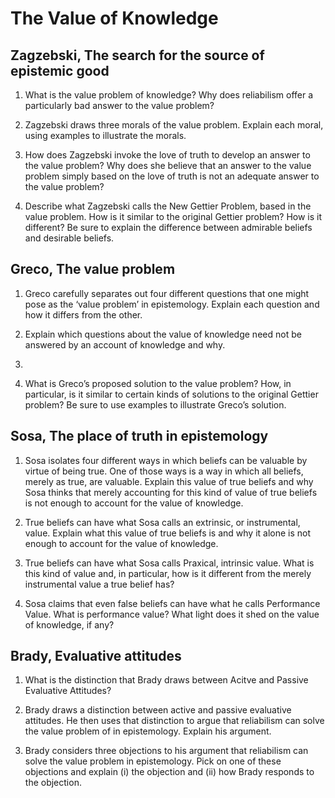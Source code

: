The Value of Knowledge
====================== 

Zagzebski, The search for the source of epistemic good
-------------------------------------------------------
1.  What is the value problem of knowledge? Why does reliabilism offer a particularly bad answer to the value problem?

2.  Zagzebski draws three morals of the value problem. Explain each moral, using examples to illustrate the morals.

3.  How does Zagzebski invoke the love of truth to develop an answer to the value problem? Why does she believe that an answer to the value problem simply based on the love of truth is not an adequate answer to the value problem?

4.  Describe what Zagzebski calls the New Gettier Problem, based in the value problem. How is it similar to the original Gettier problem? How is it different? Be sure to explain the difference between admirable beliefs and desirable beliefs.

Greco, The value problem
-------------------------
1.  Greco carefully separates out four different questions that one might pose as the ‘value problem’ in epistemology. Explain each question and how it differs from the other.

2.  Explain which questions about the value of knowledge need not be answered by an account of knowledge and why.
4.

3.  What is Greco’s proposed solution to the value problem? How, in particular, is it similar to certain kinds of solutions to the original Gettier problem? Be sure to use examples to illustrate Greco’s solution.

Sosa, The place of truth in epistemology
----------------------------------------
1.  Sosa isolates four different ways in which beliefs can be valuable by virtue of being true. One of those ways is a way in which all beliefs, merely as true, are valuable. Explain this value of true beliefs and why Sosa thinks that merely accounting for this kind of value of true beliefs is not enough to account for the value of knowledge.

2. True beliefs can have what Sosa calls an extrinsic, or instrumental, value.  Explain what this value of true beliefs is and why it alone is not enough to account for the value of knowledge.

3. True beliefs can have what Sosa calls Praxical, intrinsic value. What is this kind of value and, in particular, how is it different from the merely instrumental value a true belief has?

4. Sosa claims that even false beliefs can have what he calls Performance Value.  What is performance value? What light does it shed on the value of knowledge, if any?

Brady, Evaluative attitudes
---------------------------
1.  What is the distinction that Brady draws between Acitve and Passive Evaluative Attitudes?

2.  Brady draws a distinction between active and passive evaluative attitudes. He then uses that distinction to argue that reliabilism can solve the value problem of in epistemology. Explain his argument.

3.  Brady considers three objections to his argument that reliabilism can solve the value problem in epistemology. Pick on one of these objections and explain (i) the objection and (ii) how Brady responds to the objection.
